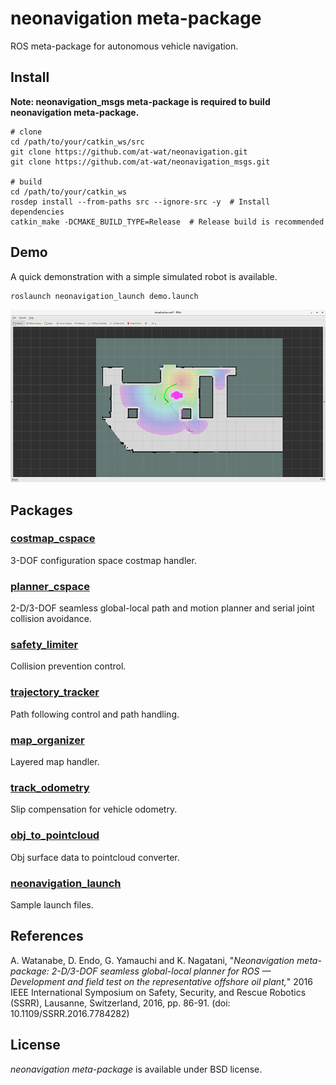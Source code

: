 # neonavigation meta-package

ROS meta-package for autonomous vehicle navigation.

## Install

**Note: neonavigation_msgs meta-package is required to build neonavigation meta-package.**

```shell
# clone
cd /path/to/your/catkin_ws/src
git clone https://github.com/at-wat/neonavigation.git
git clone https://github.com/at-wat/neonavigation_msgs.git

# build
cd /path/to/your/catkin_ws
rosdep install --from-paths src --ignore-src -y  # Install dependencies
catkin_make -DCMAKE_BUILD_TYPE=Release  # Release build is recommended
```

## Demo

A quick demonstration with a simple simulated robot is available.

```
roslaunch neonavigation_launch demo.launch
```

![Rviz image of the demo](https://github.com/at-wat/neonavigation/blob/master/neonavigation_launch/doc/images/demo.png?raw=true)

## Packages

### [costmap_cspace](costmap_cspace/README.md)

3-DOF configuration space costmap handler.

### [planner_cspace](planner_cspace/README.md)

2-D/3-DOF seamless global-local path and motion planner and serial joint collision avoidance.

### [safety_limiter](safety_limiter/README.md)

Collision prevention control.

### [trajectory_tracker](trajectory_tracker/README.md)

Path following control and path handling. 

### [map_organizer](map_organizer/README.md)

Layered map handler.

### [track_odometry](track_odometry/README.md)

Slip compensation for vehicle odometry.

### [obj_to_pointcloud](obj_to_pointcloud/README.md)

Obj surface data to pointcloud converter.

### [neonavigation_launch](neonavigation_launch/README.md)

Sample launch files.

## References

A. Watanabe, D. Endo, G. Yamauchi and K. Nagatani, "*Neonavigation meta-package: 2-D/3-DOF seamless global-local planner for ROS — Development and field test on the representative offshore oil plant,*" 2016 IEEE International Symposium on Safety, Security, and Rescue Robotics (SSRR), Lausanne, Switzerland, 2016, pp. 86-91.
(doi: 10.1109/SSRR.2016.7784282)

## License

*neonavigation meta-package* is available under BSD license.

